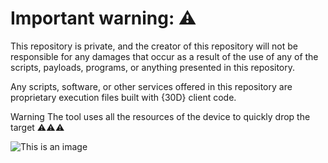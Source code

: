 # Important warning: ⚠️
This repository is private, and the creator of this repository will not be responsible for any damages that occur as a result of the use of any of the scripts, payloads, programs, or anything presented in this repository.

Any scripts, software, or other services offered in this repository are proprietary execution files built with {30D} client code.

Warning The tool uses all the resources of the device to quickly drop the target ⚠️⚠️⚠️

![This is an image](https://lh3.googleusercontent.com/pw/AMWts8D6_TB2mAVGje6MRD-9UITQ40X9FSTx3xHUzIzIFFFcpctvC0fWTG80TrzYoU1gIGSIJfqbc0hPdKP1ClFA8GgU2OZanqIMsLzTbDXIfNIWEImkrrHU4_Y5L30FIRZv8Cqyylcu8lyMpcAmcMLwy_0q=w963-h99-no?authuser=0)


